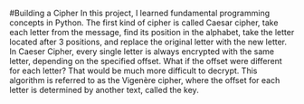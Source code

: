 #Building a Cipher
In this project, I learned fundamental programming concepts in Python.
The first kind of cipher is called Caesar cipher, take each letter from the message, find its position in the alphabet, 
take the letter located after 3 positions, and replace the original letter with the new letter. 
In Caeser Cipher, every single letter is always encrypted with the same letter, depending on the specified offset.
What if the offset were different for each letter? That would be much more difficult to decrypt. This algorithm is referred to as the 
Vigenère cipher, where the offset for each letter is determined by another text, called the key.
